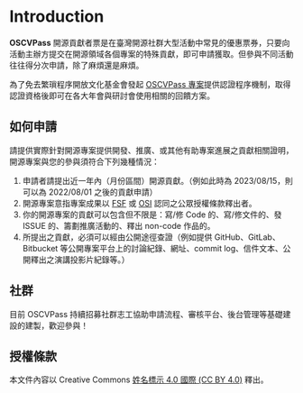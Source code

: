 # Introduction

**OSCVPass** 開源貢獻者票是在臺灣開源社群大型活動中常見的優惠票券，只要向活動主辦方提交在開源領域各個專案的特殊貢獻，即可申請獲取。但參與不同活動往往得分次申請，除了麻煩還是麻煩。

為了免去繁瑣程序開放文化基金會發起 [OSCVPass 專案](https://ocf.tw/p/oscvpass/)提供認證程序機制，取得認證資格後即可在各大年會與研討會使用相關的回饋方案。

## 如何申請

請提供實際針對開源專案提供開發、推廣、或其他有助專案進展之貢獻相關證明，開源專案與您的參與須符合下列幾種情況：

1. 申請者請提出近一年內（月份區間）開源貢獻。（例如此時為 2023/08/15，則可以為 2022/08/01 之後的貢獻申請）
2. 開源專案意指專案成果以 [FSF](https://www.fsf.org/licensing/) 或 [OSI](https://opensource.org/licenses/) 認同之公眾授權條款釋出者。
3. 你的開源專案的貢獻可以包含但不限是：寫/修 Code 的、寫/修文件的、發 ISSUE 的、籌劃推廣活動的、釋出 non-code 作品的。
4. 所提出之貢獻，必須可以經由公開途徑查證（例如提供 GitHub、GitLab、Bitbucket 等公開專案平台上的討論紀錄、網址、commit log、信件文本、公開釋出之演講投影片紀錄等。）

## 社群

目前 OSCVPass 持續招募社群志工協助申請流程、審核平台、後台管理等基礎建設的建製，歡迎參與！

## 授權條款

本文件內容以 Creative Commons [姓名標示 4.0 國際 (CC BY 4.0)](https://creativecommons.org/licenses/by/4.0/deed.zh_TW) 釋出。
